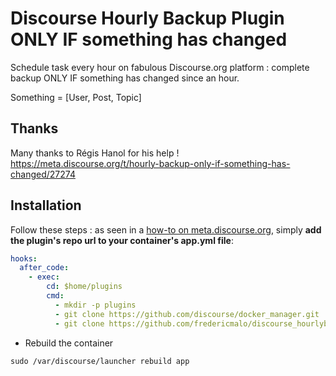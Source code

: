 # Discourse Hourly Backup Plugin ONLY IF something has changed
Schedule task every hour on fabulous Discourse.org platform : complete backup ONLY IF something has changed since an hour. 

Something = [User, Post, Topic]

## Thanks

Many thanks to Régis Hanol for his help ! https://meta.discourse.org/t/hourly-backup-only-if-something-has-changed/27274


## Installation

Follow these steps : as seen in a [how-to on meta.discourse.org](https://meta.discourse.org/t/advanced-troubleshooting-with-docker/15927#Example:%20Install%20a%20plugin), simply **add the plugin's repo url to your container's app.yml file**:

```yml
hooks:
  after_code:
    - exec:
        cd: $home/plugins
        cmd:
          - mkdir -p plugins
          - git clone https://github.com/discourse/docker_manager.git
          - git clone https://github.com/fredericmalo/discourse_hourlybackup_plugin.git
```
* Rebuild the container

```
sudo /var/discourse/launcher rebuild app
```

